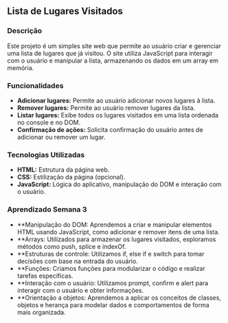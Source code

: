 ## Lista de Lugares Visitados

### Descrição
Este projeto é um simples site web que permite ao usuário criar e gerenciar uma lista de lugares que já visitou. O site utiliza JavaScript para interagir com o usuário e manipular a lista, armazenando os dados em um array em memória.

### Funcionalidades
* **Adicionar lugares:** Permite ao usuário adicionar novos lugares à lista.
* **Remover lugares:** Permite ao usuário remover lugares da lista.
* **Listar lugares:** Exibe todos os lugares visitados em uma lista ordenada no console e no DOM.
* **Confirmação de ações:** Solicita confirmação do usuário antes de adicionar ou remover um lugar.

### Tecnologias Utilizadas
* **HTML:** Estrutura da página web.
* **CSS:** Estilização da página (opcional).
* **JavaScript:** Lógica do aplicativo, manipulação do DOM e interação com o usuário.

### Aprendizado Semana 3

* **Manipulação do DOM: Aprendemos a criar e manipular elementos HTML usando JavaScript, como adicionar e remover itens de uma lista.
* **Arrays: Utilizados para armazenar os lugares visitados, exploramos métodos como push, splice e indexOf.
* **Estruturas de controle: Utilizamos if, else if e switch para tomar decisões com base na entrada do usuário.
* **Funções: Criamos funções para modularizar o código e realizar tarefas específicas.
* **Interação com o usuário: Utilizamos prompt, confirm e alert para interagir com o usuário e obter informações.
* **Orientação a objetos: Aprendemos a aplicar os conceitos de classes, objetos e herança para modelar dados e comportamentos de forma mais organizada.

